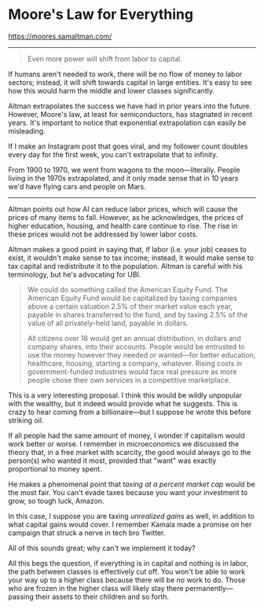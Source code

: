 # Moore's Law for Everything

https://moores.samaltman.com/

---

> Even more power will shift from labor to capital.

If humans aren't needed to work, there will be no flow of money to labor sectors; instead, it will shift towards capital in large entities. It's easy to see how this would harm the middle and lower classes significantly.

Altman extrapolates the success we have had in prior years into the future. However, Moore's law, at least for semiconductors, has stagnated in recent years. It's important to notice that exponential extrapolation can easily be misleading.

If I make an Instagram post that goes viral, and my follower count doubles every day for the first week, you can't extrapolate that to infinity.

From 1900 to 1970, we went from wagons to the moon—literally. People living in the 1970s extrapolated, and it only made sense that in 10 years we'd have flying cars and people on Mars.

---

Altman points out how AI can reduce labor prices, which will cause the prices of many items to fall. However, as he acknowledges, the prices of higher education, housing, and health care continue to rise. The rise in these prices would not be addressed by lower labor costs.

Altman makes a good point in saying that, if labor (i.e. your job) ceases to exist, it wouldn't make sense to tax income; instead, it would make sense to tax capital and redistribute it to the population. Altman is careful with his terminology, but he's advocating for UBI.

> We could do something called the American Equity Fund. The American Equity Fund would be capitalized by taxing companies above a certain valuation 2.5% of their market value each year, payable in shares transferred to the fund, and by taxing 2.5% of the value of all privately-held land, payable in dollars.
> 
> All citizens over 18 would get an annual distribution, in dollars and company shares, into their accounts. People would be entrusted to use the money however they needed or wanted—for better education, healthcare, housing, starting a company, whatever. Rising costs in government-funded industries would face real pressure as more people chose their own services in a competitive marketplace.

This is a very interesting proposal. I think this would be wildly unpopular with the wealthy, but it indeed would provide what he suggests. This is crazy to hear coming from a billionaire—but I suppose he wrote this before striking oil.

If all people had the same amount of money, I wonder if capitalism would work better or worse. I remember in microeconomics we discussed the theory that, in a free market with scarcity, the good would always go to the person(s) who wanted it most, provided that "want" was exactly proportional to money spent.

He makes a phenomenal point that *taxing at a percent market cap* would be the most fair. You can't evade taxes because you want your investment to grow, so tough luck, Amazon.

In this case, I suppose you are taxing *unrealized gains* as well, in addition to what capital gains would cover. I remember Kamala made a promise on her campaign that struck a nerve in tech bro Twitter.

All of this sounds great; why can't we implement it today?

All this begs the question, if everything is in capital and nothing is in labor, the path between classes is effectively cut off. You won't be able to work your way up to a higher class because there will be no work to do. Those who are frozen in the higher class will likely stay there permanently—passing their assets to their children and so forth.